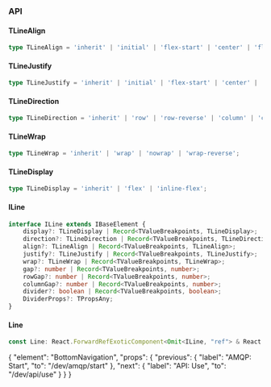 

### API

#### TLineAlign

```ts
type TLineAlign = 'inherit' | 'initial' | 'flex-start' | 'center' | 'flex-end' | 'baseline' | 'stretch';
```

#### TLineJustify

```ts
type TLineJustify = 'inherit' | 'initial' | 'flex-start' | 'center' | 'flex-end' | 'space-around' | 'space-between' | 'space-evenly';
```

#### TLineDirection

```ts
type TLineDirection = 'inherit' | 'row' | 'row-reverse' | 'column' | 'column-reverse';
```

#### TLineWrap

```ts
type TLineWrap = 'inherit' | 'wrap' | 'nowrap' | 'wrap-reverse';
```

#### TLineDisplay

```ts
type TLineDisplay = 'inherit' | 'flex' | 'inline-flex';
```

#### ILine

```ts
interface ILine extends IBaseElement {
    display?: TLineDisplay | Record<TValueBreakpoints, TLineDisplay>;
    direction?: TLineDirection | Record<TValueBreakpoints, TLineDirection>;
    align?: TLineAlign | Record<TValueBreakpoints, TLineAlign>;
    justify?: TLineJustify | Record<TValueBreakpoints, TLineJustify>;
    wrap?: TLineWrap | Record<TValueBreakpoints, TLineWrap>;
    gap?: number | Record<TValueBreakpoints, number>;
    rowGap?: number | Record<TValueBreakpoints, number>;
    columnGap?: number | Record<TValueBreakpoints, number>;
    divider?: boolean | Record<TValueBreakpoints, boolean>;
    DividerProps?: TPropsAny;
}
```

#### Line

```ts
const Line: React.ForwardRefExoticComponent<Omit<ILine, "ref"> & React.RefAttributes<unknown>>;
```


{
  "element": "BottomNavigation",
  "props": {
    "previous": {
      "label": "AMQP: Start",
      "to": "/dev/amqp/start"
    },
    "next": {
      "label": "API: Use",
      "to": "/dev/api/use"
    }
  }
}